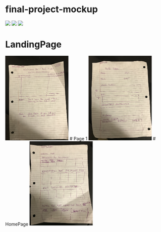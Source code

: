 # final-project-mockup

![](images/IMG_1115.JPG)
![](images/IMG_1116.JPG)
![](images/IMG_1117.JPG)
# LandingPage
<img width="200px" src="/IMG_1115.JPG"/>
# Page 1
<img width="200px" src="/IMG_1116.JPG"/>
# HomePage
<img width="200px" src="/IMG_1117.JPG"/>
